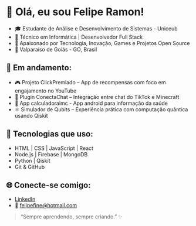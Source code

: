 # 👋 Olá, eu sou Felipe Ramon!

- 🎓 Estudante de Análise e Desenvolvimento de Sistemas - Uniceub
- 💼 Técnico em Informática | Desenvolvedor Full Stack
- 🚀 Apaixonado por Tecnologia, Inovação, Games e Projetos Open Source
- 📍 Valparaíso de Goiás - GO, Brasil

## 🚧 Em andamento:
- 🎮 Projeto ClickPremiado – App de recompensas com foco em engajamento no YouTube
- 🧠 Plugin ConectaChat – Integração entre chat do TikTok e Minecraft
- 🧠 App calculadoraimc - App android para informação da saúde
- ⚛️ Simulador de Qubits – Experiência prática com computação quântica usando Qiskit

## 🧰 Tecnologias que uso:
- HTML | CSS | JavaScript | React
- Node.js | Firebase | MongoDB
- Python | Qiskit
- Git & GitHub

## 🌐 Conecte-se comigo:
- [LinkedIn](https://www.linkedin.com/in/felipe-ramon-6b1834149/)
- 📧 felipefine@hotmail.com

> “Sempre aprendendo, sempre criando.” ✨
